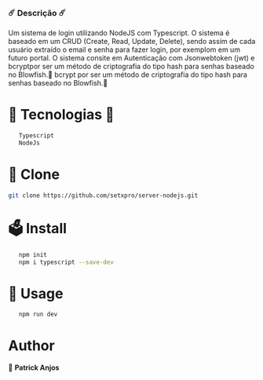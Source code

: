 
### ☄️ Descrição ☄️

<p>
   Um sistema de login utilizando NodeJS com Typescript.
   O sistema é baseado em um CRUD (Create, Read, Update, Delete), 
   sendo assim de cada usuário extraído o email e senha para fazer login, 
   por exemplom em um futuro portal.
   O sistema consite em Autenticação com Jsonwebtoken (jwt) e 
   bcryptpor ser um método de criptografia do tipo hash para senhas baseado no Blowfish.🚀
   bcrypt por ser um método de criptografia do tipo hash para senhas baseado no Blowfish.🚀
</p>

# 🌌 Tecnologias 🌌
```sh
   Typescript
   NodeJs
```

# 💾 Clone

```sh
git clone https://github.com/setxpro/server-nodejs.git
```

# 🗳 Install
```sh
   npm init 
   npm i typescript --save-dev
```


# 🚀 Usage
```sh
   npm run dev
```

# Author
   👤 **Patrick Anjos**
